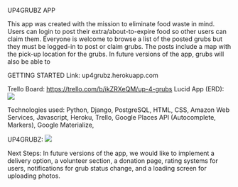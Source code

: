 UP4GRUBZ APP

This app was created with the mission to eliminate food waste in mind. Users can login to post  their extra/about-to-expire food so other users can claim them. Everyone is welcome to browse a list of the posted grubs but they must be logged-in to post or claim grubs. The posts include a map with the pick-up location for the grubs. In future versions of the app, grubs will also be able to  

GETTING STARTED
Link: up4grubz.herokuapp.com   

Trello Board: https://trello.com/b/ikZRXeQM/up-4-grubs
Lucid App (ERD):
<img src="https://imgur.com/1qrUL3u">

Technologies used: Python, Django, PostgreSQL, HTML, CSS, Amazon Web Services, Javascript, Heroku, Trello, Google Places API (Autocomplete, Markers), Google Materialize,  

UP4GRUBZ:
<img src="https://imgur.com/undefined">



Next Steps: In future versions of the app, we would like to implement a delivery option, a volunteer section, a donation page, rating systems for users, notifications for grub status change, and a loading screen for uploading photos. 
